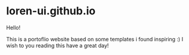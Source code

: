 # loren-ui.github.io
Hello!

This is a portoflio website based on some templates i found inspiring :)
I wish to you reading this have a great day!
